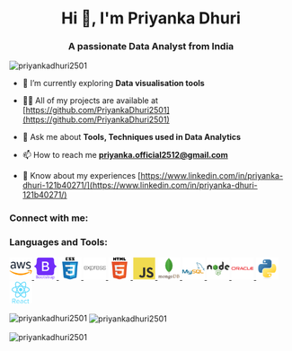 <h1 align="center">Hi 👋, I'm Priyanka Dhuri</h1>
<h3 align="center">A passionate Data Analyst from India</h3>

<p align="left"> <img src="https://komarev.com/ghpvc/?username=priyankadhuri2501&label=Profile%20views&color=0e75b6&style=flat" alt="priyankadhuri2501" /> </p>

- 🌱 I’m currently exploring **Data visualisation tools**

- 👨‍💻 All of my projects are available at [https://github.com/PriyankaDhuri2501](https://github.com/PriyankaDhuri2501)

- 💬 Ask me about **Tools, Techniques used in Data Analytics**

- 📫 How to reach me **priyanka.official2512@gmail.com**

- 📄 Know about my experiences [https://www.linkedin.com/in/priyanka-dhuri-121b40271/](https://www.linkedin.com/in/priyanka-dhuri-121b40271/)

<h3 align="left">Connect with me:</h3>
<p align="left">
</p>

<h3 align="left">Languages and Tools:</h3>
<p align="left"> <a href="https://aws.amazon.com" target="_blank" rel="noreferrer"> <img src="https://raw.githubusercontent.com/devicons/devicon/master/icons/amazonwebservices/amazonwebservices-original-wordmark.svg" alt="aws" width="40" height="40"/> </a> <a href="https://getbootstrap.com" target="_blank" rel="noreferrer"> <img src="https://raw.githubusercontent.com/devicons/devicon/master/icons/bootstrap/bootstrap-plain-wordmark.svg" alt="bootstrap" width="40" height="40"/> </a> <a href="https://www.w3schools.com/css/" target="_blank" rel="noreferrer"> <img src="https://raw.githubusercontent.com/devicons/devicon/master/icons/css3/css3-original-wordmark.svg" alt="css3" width="40" height="40"/> </a> <a href="https://expressjs.com" target="_blank" rel="noreferrer"> <img src="https://raw.githubusercontent.com/devicons/devicon/master/icons/express/express-original-wordmark.svg" alt="express" width="40" height="40"/> </a> <a href="https://www.w3.org/html/" target="_blank" rel="noreferrer"> <img src="https://raw.githubusercontent.com/devicons/devicon/master/icons/html5/html5-original-wordmark.svg" alt="html5" width="40" height="40"/> </a> <a href="https://developer.mozilla.org/en-US/docs/Web/JavaScript" target="_blank" rel="noreferrer"> <img src="https://raw.githubusercontent.com/devicons/devicon/master/icons/javascript/javascript-original.svg" alt="javascript" width="40" height="40"/> </a> <a href="https://www.mongodb.com/" target="_blank" rel="noreferrer"> <img src="https://raw.githubusercontent.com/devicons/devicon/master/icons/mongodb/mongodb-original-wordmark.svg" alt="mongodb" width="40" height="40"/> </a> <a href="https://www.mysql.com/" target="_blank" rel="noreferrer"> <img src="https://raw.githubusercontent.com/devicons/devicon/master/icons/mysql/mysql-original-wordmark.svg" alt="mysql" width="40" height="40"/> </a> <a href="https://nodejs.org" target="_blank" rel="noreferrer"> <img src="https://raw.githubusercontent.com/devicons/devicon/master/icons/nodejs/nodejs-original-wordmark.svg" alt="nodejs" width="40" height="40"/> </a> <a href="https://www.oracle.com/" target="_blank" rel="noreferrer"> <img src="https://raw.githubusercontent.com/devicons/devicon/master/icons/oracle/oracle-original.svg" alt="oracle" width="40" height="40"/> </a> <a href="https://www.python.org" target="_blank" rel="noreferrer"> <img src="https://raw.githubusercontent.com/devicons/devicon/master/icons/python/python-original.svg" alt="python" width="40" height="40"/> </a> <a href="https://reactjs.org/" target="_blank" rel="noreferrer"> <img src="https://raw.githubusercontent.com/devicons/devicon/master/icons/react/react-original-wordmark.svg" alt="react" width="40" height="40"/> </a> </p>

<p><img align="left" src="https://github-readme-stats.vercel.app/api/top-langs?username=priyankadhuri2501&show_icons=true&locale=en&layout=compact" alt="priyankadhuri2501" /></p>

<p>&nbsp;<img align="center" src="https://github-readme-stats.vercel.app/api?username=priyankadhuri2501&show_icons=true&locale=en" alt="priyankadhuri2501" /></p>

<p><img align="center" src="https://github-readme-streak-stats.herokuapp.com/?user=priyankadhuri2501&" alt="priyankadhuri2501" /></p>
